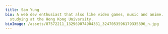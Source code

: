 ```yaml
---
title: Sam Yung
bio: A web dev enthusiast that also like video games, music and anime. Currently
  studying at the Hong Kong University.
bioImage: /assets/87572211_132969074904331_3247053596179335896_n.jpg
---
```

